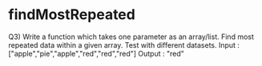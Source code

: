 # findMostRepeated

Q3) Write a function which takes one parameter as an array/list. Find most repeated data within
a given array.
Test with different datasets.
Input :
["apple","pie","apple","red","red","red"]
Output :
"red"
